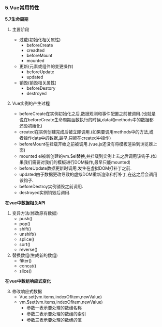 ### 5.Vue常用特性

**5.7生命周期**

1. 主要阶段
	* 过载(初始化相关属性)
		* beforeCreate
		* creadted
		* beforeMount
		* mounted
	* 更新(元素或组件的变更操作)
		* beforeUpdate
		* updated
	* 销毁(销毁相关属性)
		* beforeDestory
		* destroyed

2. Vue实例的产生过程
	* beforeCreate在实例初始化之后,数据观测和事件配置之前被调用.(也就是说在beforeCreate生命周期函数执行的时候,data和methods中的数据都还没初始化)
	* created在实例创建完成后被立即调用.(如果要调用methods中的方法,或者操作data中的数据,最早,只能在created中操作)
	* beforeMount在挂载开始之前被调用.(vue.js还没有将模板渲染到浏览器上面)
	* mounted el被新创建的vm.$el替换,并挂载到实例上去之后调用该钩子.(如果我们需要对我们的模板进行DOM操作,最早只能mounted)
	* beforeUpdate数据更新时调用,发生在虚拟DOM打补丁之前.
	* updated由于数据更改导致的虚拟DOM重新渲染和打补丁,在这之后会调用该钩子.
	* beforeDestroy实例销毁之前调用.
	* destroyed实例销毁后调用.

**在vue中数据相关API**

1. 变异方法(修改原有数据)
	* push()
	* pop()
	* shift()
	* unshift()
	* splice()
	* sort()
	* reverse()
2. 替换数组(生成新的数组)
	* filter()
	* concat()
	* slice()

**在vue中数组响应式变化**

3. 修改响应式数据
	* Vue.set(vm.items,indexOfltem,newValue)
	* vm.$set(vm.items,indexOfltem,newValue)
		* 参数一表示要处理的数组名称
		* 参数二表示要处理的数组的索引
		* 参数三表示要处理的数组的值
